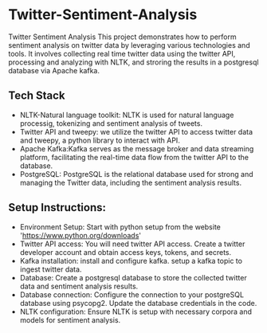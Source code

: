 # Twitter-Sentiment-Analysis
Twitter Sentiment Analysis
This project demonstrates how to perform sentiment analysis on twitter data by leveraging various technologies and tools. It involves collecting real time twitter data using the twitter API, processing and analyzing with NLTK, and stroring the results in a postgresql database via Apache kafka.
## Tech Stack
* NLTK-Natural language toolkit: NLTK is used for natural language processig, tokenizing and sentiment analysis of tweets.
* Twitter API and tweepy: we utilize the twitter API to access twitter data and tweepy, a python library to interact with API.
* Apache Kafka:Kafka serves as the message broker and data streaming platform, facilitating the real-time data flow from the twitter API to the database.
* PostgreSQL: PostgreSQL is the relational database used for strong and managing the Twitter data, including the sentiment analysis results.

## Setup Instructions:
* Environment Setup: Start with python setup from the website 'https://www.python.org/downloads'
* Twitter API access: You will need twitter API access. Create a twitter developer account and obtain access keys, tokens, and secrets.
* Kafka installation: install and configure kafka. setup a kafka topic to ingest twitter data.
* Database: Create a postgresql database to store the collected twitter data and sentiment analysis results.
* Database connection: Configure the connection to your postgreSQL database using psycopg2. Update the database credentials in the code.
* NLTK configuration: Ensure NLTK is setup with necessary corpora and models for sentiment analysis.
